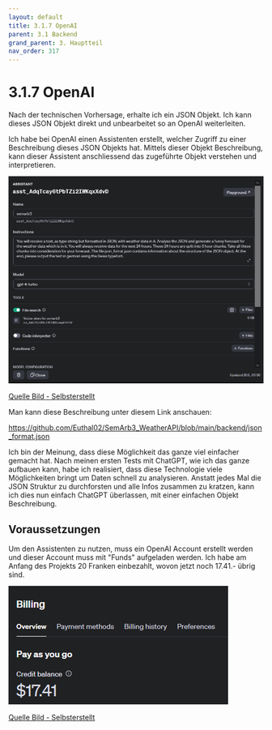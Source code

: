 ```yaml
---
layout: default
title: 3.1.7 OpenAI
parent: 3.1 Backend
grand_parent: 3. Hauptteil
nav_order: 317
---
```


# 3.1.7 OpenAI

Nach der technischen Vorhersage, erhalte ich ein JSON Objekt. Ich kann dieses JSON Objekt direkt und unbearbeitet so an OpenAI weiterleiten.

Ich habe bei OpenAI einen Assistenten erstellt, welcher Zugriff zu einer Beschreibung dieses JSON Objekts hat. Mittels dieser Objekt Beschreibung, kann dieser Assistent anschliessend das zugeführte Objekt verstehen und interpretieren.

![OpenAI Assistent](../ressources/images/backend/openai_assistent.PNG)

[Quelle Bild - Selbsterstellt](../anhang/600-quellen.html#61-bilder)

Man kann diese Beschreibung unter diesem Link anschauen:

<https://github.com/Euthal02/SemArb3_WeatherAPI/blob/main/backend/json_format.json>

Ich bin der Meinung, dass diese Möglichkeit das ganze viel einfacher gemacht hat. Nach meinen ersten Tests mit ChatGPT, wie ich das ganze aufbauen kann, habe ich realisiert, dass diese Technologie viele Möglichkeiten bringt um Daten schnell zu analysieren. Anstatt jedes Mal die JSON Struktur zu durchforsten und alle Infos zusammen zu kratzen, kann ich dies nun einfach ChatGPT überlassen, mit einer einfachen Objekt Beschreibung.

## Voraussetzungen

Um den Assistenten zu nutzen, muss ein OpenAI Account erstellt werden und dieser Account muss mit "Funds" aufgeladen werden. Ich habe am Anfang des Projekts 20 Franken einbezahlt, wovon jetzt noch 17.41.- übrig sind.

![OpenAI Billing](../ressources/images/backend/openai_billing.PNG)

[Quelle Bild - Selbsterstellt](../anhang/600-quellen.html#61-bilder)
